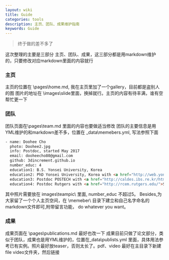 ```yaml
---
layout: wiki
title: Guide
categories: tools
description: 主页、团队、成果维护指南
keywords: Guide
---
```


> 终于做的差不多了

这次整理的主要是三部分 主页、团队、成果，这三部分都是用markdown维护的，只要修改对应markdown里面的内容就行

### 主页

主页的位置在 \pages\home.md, 我在主页里加了一个gallery，目前都是盗别人的图 图片的地址在 \images\slide里面，换掉就行。主页的内容有待丰满，谁有空帮忙更一下

### 团队
团队页面在\pages\team.md 里面的内容也要做适当修改
团队的主要信息是用YML维护的和markdown差不多，位置在 \_data\memebers.yml, 写法参照下面

``` html
- name: Doohee Cho
  photo: Doohee2.jpg
  info: Postdoc, started May 2017
  email: dooheecho80@gmail.com
  github: 3dincrement.github.io
  number_educ: 4
  education1: B.S. Yonsei University, Korea
  education2: PhD Yonsei University, Korea with <a href="http://web.yonsei.ac.kr/nano/%ED%95%99%EA%B3%BC%EC%86%8C%EA%B0%9C.htm">In-Whan Lyo</a>
  education3: Postdoc POSTECH with <a href="http://caldes.ibs.re.kr/html/caldes_en/">Han Woong Yeom</a>
  education4: Postdoc Rutgers with <a href="http://rcem.rutgers.edu/">Sang-Wook Cheong</a>
```

其中照片需要放在 images\teampic\ 里面, number_educ 不超过5。
Besides,为大家留了一个个人主页空间，在 \memeber\ 目录下建立和自己名字命名的markdown文件即可,附带留言功能， do whatever you want。

### 成果
成果页面在 \pages\publications.md 最好也改一下
成果目前只做了论文部分，类似于团队，成果也是用YML维护的，位置在\_data\publists.yml 里面，具体用法参考已有实例。照片最好放teaser，否则太长了。pdf、video 最好在主目录下新建file video文件夹，然后链接
